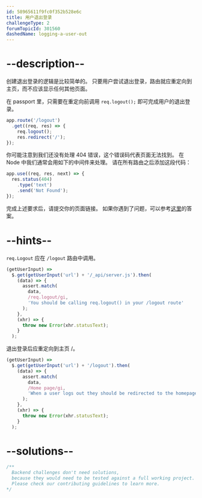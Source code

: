 ```yaml
---
id: 58965611f9fc0f352b528e6c
title: 用户退出登录
challengeType: 2
forumTopicId: 301560
dashedName: logging-a-user-out
---
```


# --description--

创建退出登录的逻辑是比较简单的。 只要用户尝试退出登录，路由就应重定向到主页，而不应该显示任何其他页面。

在 passport 里，只需要在重定向前调用 `req.logout();` 即可完成用户的退出登录。

```js
app.route('/logout')
  .get((req, res) => {
    req.logout();
    res.redirect('/');
});
```

你可能注意到我们还没有处理 404 错误，这个错误码代表页面无法找到。 在 Node 中我们通常会用如下的中间件来处理。 请在所有路由之后添加这段代码：

```js
app.use((req, res, next) => {
  res.status(404)
    .type('text')
    .send('Not Found');
});
```

完成上述要求后，请提交你的页面链接。 如果你遇到了问题，可以参考[这里](https://gist.github.com/camperbot/c3eeb8a3ebf855e021fd0c044095a23b)的答案。

# --hints--

`req.Logout` 应在 `/logout` 路由中调用。

```js
(getUserInput) =>
  $.get(getUserInput('url') + '/_api/server.js').then(
    (data) => {
      assert.match(
        data,
        /req.logout/gi,
        'You should be calling req.logout() in your /logout route'
      );
    },
    (xhr) => {
      throw new Error(xhr.statusText);
    }
  );
```

退出登录后应重定向到主页 /。

```js
(getUserInput) =>
  $.get(getUserInput('url') + '/logout').then(
    (data) => {
      assert.match(
        data,
        /Home page/gi,
        'When a user logs out they should be redirected to the homepage'
      );
    },
    (xhr) => {
      throw new Error(xhr.statusText);
    }
  );
```

# --solutions--

```js
/**
  Backend challenges don't need solutions, 
  because they would need to be tested against a full working project. 
  Please check our contributing guidelines to learn more.
*/
```
